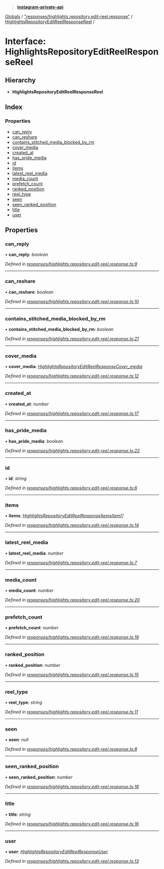 > **[instagram-private-api](../README.md)**

[Globals](../README.md) / ["responses/highlights.repository.edit-reel.response"](../modules/_responses_highlights_repository_edit_reel_response_.md) / [HighlightsRepositoryEditReelResponseReel](_responses_highlights_repository_edit_reel_response_.highlightsrepositoryeditreelresponsereel.md) /

# Interface: HighlightsRepositoryEditReelResponseReel

## Hierarchy

* **HighlightsRepositoryEditReelResponseReel**

## Index

### Properties

* [can_reply](_responses_highlights_repository_edit_reel_response_.highlightsrepositoryeditreelresponsereel.md#can_reply)
* [can_reshare](_responses_highlights_repository_edit_reel_response_.highlightsrepositoryeditreelresponsereel.md#can_reshare)
* [contains_stitched_media_blocked_by_rm](_responses_highlights_repository_edit_reel_response_.highlightsrepositoryeditreelresponsereel.md#contains_stitched_media_blocked_by_rm)
* [cover_media](_responses_highlights_repository_edit_reel_response_.highlightsrepositoryeditreelresponsereel.md#cover_media)
* [created_at](_responses_highlights_repository_edit_reel_response_.highlightsrepositoryeditreelresponsereel.md#created_at)
* [has_pride_media](_responses_highlights_repository_edit_reel_response_.highlightsrepositoryeditreelresponsereel.md#has_pride_media)
* [id](_responses_highlights_repository_edit_reel_response_.highlightsrepositoryeditreelresponsereel.md#id)
* [items](_responses_highlights_repository_edit_reel_response_.highlightsrepositoryeditreelresponsereel.md#items)
* [latest_reel_media](_responses_highlights_repository_edit_reel_response_.highlightsrepositoryeditreelresponsereel.md#latest_reel_media)
* [media_count](_responses_highlights_repository_edit_reel_response_.highlightsrepositoryeditreelresponsereel.md#media_count)
* [prefetch_count](_responses_highlights_repository_edit_reel_response_.highlightsrepositoryeditreelresponsereel.md#prefetch_count)
* [ranked_position](_responses_highlights_repository_edit_reel_response_.highlightsrepositoryeditreelresponsereel.md#ranked_position)
* [reel_type](_responses_highlights_repository_edit_reel_response_.highlightsrepositoryeditreelresponsereel.md#reel_type)
* [seen](_responses_highlights_repository_edit_reel_response_.highlightsrepositoryeditreelresponsereel.md#seen)
* [seen_ranked_position](_responses_highlights_repository_edit_reel_response_.highlightsrepositoryeditreelresponsereel.md#seen_ranked_position)
* [title](_responses_highlights_repository_edit_reel_response_.highlightsrepositoryeditreelresponsereel.md#title)
* [user](_responses_highlights_repository_edit_reel_response_.highlightsrepositoryeditreelresponsereel.md#user)

## Properties

###  can_reply

• **can_reply**: *boolean*

*Defined in [responses/highlights.repository.edit-reel.response.ts:9](https://github.com/dilame/instagram-private-api/blob/173bc62/src/responses/highlights.repository.edit-reel.response.ts#L9)*

___

###  can_reshare

• **can_reshare**: *boolean*

*Defined in [responses/highlights.repository.edit-reel.response.ts:10](https://github.com/dilame/instagram-private-api/blob/173bc62/src/responses/highlights.repository.edit-reel.response.ts#L10)*

___

###  contains_stitched_media_blocked_by_rm

• **contains_stitched_media_blocked_by_rm**: *boolean*

*Defined in [responses/highlights.repository.edit-reel.response.ts:21](https://github.com/dilame/instagram-private-api/blob/173bc62/src/responses/highlights.repository.edit-reel.response.ts#L21)*

___

###  cover_media

• **cover_media**: *[HighlightsRepositoryEditReelResponseCover_media](_responses_highlights_repository_edit_reel_response_.highlightsrepositoryeditreelresponsecover_media.md)*

*Defined in [responses/highlights.repository.edit-reel.response.ts:12](https://github.com/dilame/instagram-private-api/blob/173bc62/src/responses/highlights.repository.edit-reel.response.ts#L12)*

___

###  created_at

• **created_at**: *number*

*Defined in [responses/highlights.repository.edit-reel.response.ts:17](https://github.com/dilame/instagram-private-api/blob/173bc62/src/responses/highlights.repository.edit-reel.response.ts#L17)*

___

###  has_pride_media

• **has_pride_media**: *boolean*

*Defined in [responses/highlights.repository.edit-reel.response.ts:22](https://github.com/dilame/instagram-private-api/blob/173bc62/src/responses/highlights.repository.edit-reel.response.ts#L22)*

___

###  id

• **id**: *string*

*Defined in [responses/highlights.repository.edit-reel.response.ts:6](https://github.com/dilame/instagram-private-api/blob/173bc62/src/responses/highlights.repository.edit-reel.response.ts#L6)*

___

###  items

• **items**: *[HighlightsRepositoryEditReelResponseItemsItem](_responses_highlights_repository_edit_reel_response_.highlightsrepositoryeditreelresponseitemsitem.md)[]*

*Defined in [responses/highlights.repository.edit-reel.response.ts:14](https://github.com/dilame/instagram-private-api/blob/173bc62/src/responses/highlights.repository.edit-reel.response.ts#L14)*

___

###  latest_reel_media

• **latest_reel_media**: *number*

*Defined in [responses/highlights.repository.edit-reel.response.ts:7](https://github.com/dilame/instagram-private-api/blob/173bc62/src/responses/highlights.repository.edit-reel.response.ts#L7)*

___

###  media_count

• **media_count**: *number*

*Defined in [responses/highlights.repository.edit-reel.response.ts:20](https://github.com/dilame/instagram-private-api/blob/173bc62/src/responses/highlights.repository.edit-reel.response.ts#L20)*

___

###  prefetch_count

• **prefetch_count**: *number*

*Defined in [responses/highlights.repository.edit-reel.response.ts:19](https://github.com/dilame/instagram-private-api/blob/173bc62/src/responses/highlights.repository.edit-reel.response.ts#L19)*

___

###  ranked_position

• **ranked_position**: *number*

*Defined in [responses/highlights.repository.edit-reel.response.ts:15](https://github.com/dilame/instagram-private-api/blob/173bc62/src/responses/highlights.repository.edit-reel.response.ts#L15)*

___

###  reel_type

• **reel_type**: *string*

*Defined in [responses/highlights.repository.edit-reel.response.ts:11](https://github.com/dilame/instagram-private-api/blob/173bc62/src/responses/highlights.repository.edit-reel.response.ts#L11)*

___

###  seen

• **seen**: *null*

*Defined in [responses/highlights.repository.edit-reel.response.ts:8](https://github.com/dilame/instagram-private-api/blob/173bc62/src/responses/highlights.repository.edit-reel.response.ts#L8)*

___

###  seen_ranked_position

• **seen_ranked_position**: *number*

*Defined in [responses/highlights.repository.edit-reel.response.ts:18](https://github.com/dilame/instagram-private-api/blob/173bc62/src/responses/highlights.repository.edit-reel.response.ts#L18)*

___

###  title

• **title**: *string*

*Defined in [responses/highlights.repository.edit-reel.response.ts:16](https://github.com/dilame/instagram-private-api/blob/173bc62/src/responses/highlights.repository.edit-reel.response.ts#L16)*

___

###  user

• **user**: *[HighlightsRepositoryEditReelResponseUser](_responses_highlights_repository_edit_reel_response_.highlightsrepositoryeditreelresponseuser.md)*

*Defined in [responses/highlights.repository.edit-reel.response.ts:13](https://github.com/dilame/instagram-private-api/blob/173bc62/src/responses/highlights.repository.edit-reel.response.ts#L13)*